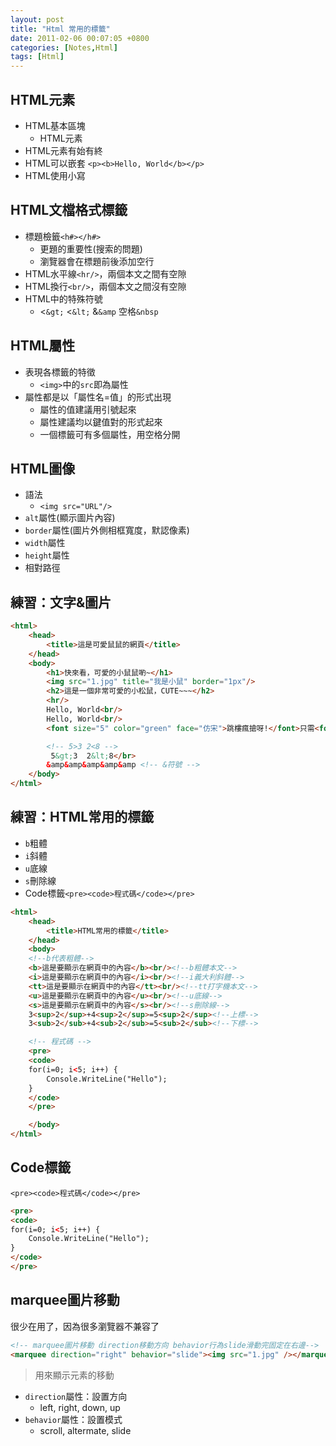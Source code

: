 ```yaml
---
layout: post
title: "Html 常用的標籤"
date: 2011-02-06 00:07:05 +0800
categories: [Notes,Html]
tags: [Html]
---
```


## HTML元素
- HTML基本區塊
    - HTML元素
- HTML元素有始有終
- HTML可以嵌套 `<p><b>Hello, World</b></p>`
- HTML使用小寫

## HTML文檔格式標籤
- 標題檢籤`<h#></h#>`
    - 更題的重要性(搜索的問題)
    - 瀏覽器會在標題前後添加空行
- HTML水平線`<hr/>`，兩個本文之間有空隙
- HTML換行`<br/>`，兩個本文之間沒有空隙
- HTML中的特殊符號
    -  &lt;`&gt;` <`&lt;` &`&amp` 空格`&nbsp`

## HTML屬性
- 表現各標籤的特徵
    - `<img>`中的`src`即為屬性
- 屬性都是以「屬性名=值」的形式出現
    - 屬性的值建議用引號起來
    - 屬性建議均以鍵值對的形式起來
    - 一個標籤可有多個屬性，用空格分開

## HTML圖像
- 語法
    - `<img src="URL"/>`
- `alt`屬性(顯示圖片內容)
- `border`屬性(圖片外側相框寬度，默認像素)
- `width`屬性
- `height`屬性
- 相對路徑

## 練習：文字&圖片
```html
<html>
    <head>
        <title>這是可愛鼠鼠的網頁</title>
    </head>
    <body>
        <h1>快來看，可愛的小鼠鼠喲~</h1>
        <img src="1.jpg" title="我是小鼠" border="1px"/>
        <h2>這是一個非常可愛的小松鼠，CUTE~~~</h2>
        <hr/>
        Hello, World<br/>
        Hello, World<br/>
        <font size="5" color="green" face="仿宋">跳樓瘋搶呀!</font>只需<font size="8" color="red">1</font>元，美女抱回家~~<br/>

        <!-- 5>3 2<8 --> 
         5&gt;3  2&lt;8</br>
        &amp&amp&amp&amp&amp <!-- &符號 -->
    </body>
</html>
```
## 練習：HTML常用的標籤
- `b`粗體
- `i`斜體
- `u`底線
- `s`刪除線
- Code標籤`<pre><code>程式碼</code></pre>`

```html
<html>
    <head>
        <title>HTML常用的標籤</title>
    </head>
    <body>
    <!--b代表粗體-->
    <b>這是要顯示在網頁中的內容</b><br/><!--b粗體本文-->
    <i>這是要顯示在網頁中的內容</i><br/><!--i義大利斜體-->
    <tt>這是要顯示在網頁中的內容</tt><br/><!--tt打字機本文-->
    <u>這是要顯示在網頁中的內容</u><br/><!--u底線-->
    <s>這是要顯示在網頁中的內容</s><br/><!--s刪除線-->
    3<sup>2</sup>+4<sup>2</sup>=5<sup>2</sup><!--上標-->
    3<sub>2</sub>+4<sub>2</sub>=5<sub>2</sub><!--下標-->

    <!-- 程式碼 -->
    <pre>
    <code>
    for(i=0; i<5; i++) {
        Console.WriteLine("Hello");
    }
    </code>
    </pre>

    </body>
</html>
```
## Code標籤
`<pre><code>程式碼</code></pre>`

```html
<pre>
<code>
for(i=0; i<5; i++) {
    Console.WriteLine("Hello");
}
</code>
</pre>
```

## marquee圖片移動 
很少在用了，因為很多瀏覽器不兼容了
```html
<!-- marquee圖片移動 direction移動方向 behavior行為slide滑動完固定在右邊-->	
<marquee direction="right" behavior="slide"><img src="1.jpg" /></marquee>
```
> 用來顯示元素的移動
- `direction`屬性：設置方向
    - left, right, down, up
- `behavior`屬性：設置模式
    - scroll, altermate, slide